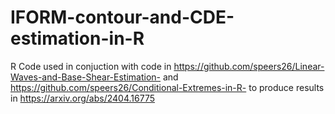 # IFORM-contour-and-CDE-estimation-in-R
R Code used in conjuction with code in https://github.com/speers26/Linear-Waves-and-Base-Shear-Estimation- and https://github.com/speers26/Conditional-Extremes-in-R- to produce results in https://arxiv.org/abs/2404.16775
